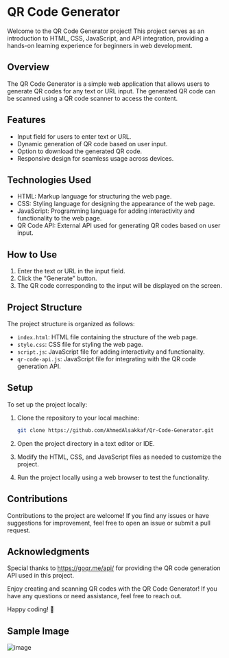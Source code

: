 # QR Code Generator

Welcome to the QR Code Generator project! This project serves as an introduction to HTML, CSS, JavaScript, and API integration, providing a hands-on learning experience for beginners in web development.

## Overview

The QR Code Generator is a simple web application that allows users to generate QR codes for any text or URL input. The generated QR code can be scanned using a QR code scanner to access the content.

## Features

- Input field for users to enter text or URL.
- Dynamic generation of QR code based on user input.
- Option to download the generated QR code.
- Responsive design for seamless usage across devices.

## Technologies Used

- HTML: Markup language for structuring the web page.
- CSS: Styling language for designing the appearance of the web page.
- JavaScript: Programming language for adding interactivity and functionality to the web page.
- QR Code API: External API used for generating QR codes based on user input.

## How to Use

1. Enter the text or URL in the input field.
2. Click the "Generate" button.
3. The QR code corresponding to the input will be displayed on the screen.

## Project Structure

The project structure is organized as follows:

- `index.html`: HTML file containing the structure of the web page.
- `style.css`: CSS file for styling the web page.
- `script.js`: JavaScript file for adding interactivity and functionality.
- `qr-code-api.js`: JavaScript file for integrating with the QR code generation API.

## Setup

To set up the project locally:

1. Clone the repository to your local machine:

   ```bash
   git clone https://github.com/AhmedAlsakkaf/Qr-Code-Generator.git
   ```

2. Open the project directory in a text editor or IDE.

3. Modify the HTML, CSS, and JavaScript files as needed to customize the project.

4. Run the project locally using a web browser to test the functionality.

## Contributions

Contributions to the project are welcome! If you find any issues or have suggestions for improvement, feel free to open an issue or submit a pull request.


## Acknowledgments

Special thanks to https://goqr.me/api/ for providing the QR code generation API used in this project.

Enjoy creating and scanning QR codes with the QR Code Generator! If you have any questions or need assistance, feel free to reach out.

Happy coding! 🚀


## Sample Image

![image](https://github.com/AhmedAlsakkaf/QR-Code-Generator/assets/119998632/975d5595-6dd9-4b1a-9901-dac716e97567)
